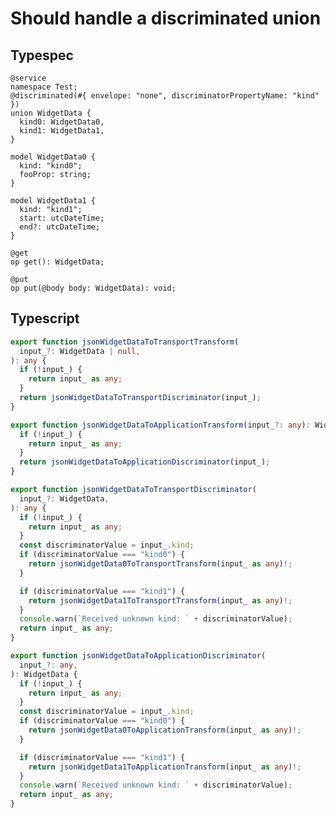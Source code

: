 # Should handle a discriminated union

## Typespec

```tsp
@service
namespace Test;
@discriminated(#{ envelope: "none", discriminatorPropertyName: "kind" })
union WidgetData {
  kind0: WidgetData0,
  kind1: WidgetData1,
}

model WidgetData0 {
  kind: "kind0";
  fooProp: string;
}

model WidgetData1 {
  kind: "kind1";
  start: utcDateTime;
  end?: utcDateTime;
}

@get
op get(): WidgetData;

@put
op put(@body body: WidgetData): void;
```

## Typescript

```ts src/models/internal/serializers.ts function jsonWidgetDataToTransportTransform
export function jsonWidgetDataToTransportTransform(
  input_?: WidgetData | null,
): any {
  if (!input_) {
    return input_ as any;
  }
  return jsonWidgetDataToTransportDiscriminator(input_);
}
```

```ts src/models/internal/serializers.ts function jsonWidgetDataToApplicationTransform
export function jsonWidgetDataToApplicationTransform(input_?: any): WidgetData {
  if (!input_) {
    return input_ as any;
  }
  return jsonWidgetDataToApplicationDiscriminator(input_);
}
```

```ts src/models/internal/serializers.ts function jsonWidgetDataToTransportDiscriminator
export function jsonWidgetDataToTransportDiscriminator(
  input_?: WidgetData,
): any {
  if (!input_) {
    return input_ as any;
  }
  const discriminatorValue = input_.kind;
  if (discriminatorValue === "kind0") {
    return jsonWidgetData0ToTransportTransform(input_ as any)!;
  }

  if (discriminatorValue === "kind1") {
    return jsonWidgetData1ToTransportTransform(input_ as any)!;
  }
  console.warn(`Received unknown kind: ` + discriminatorValue);
  return input_ as any;
}
```

```ts src/models/internal/serializers.ts function jsonWidgetDataToApplicationDiscriminator
export function jsonWidgetDataToApplicationDiscriminator(
  input_?: any,
): WidgetData {
  if (!input_) {
    return input_ as any;
  }
  const discriminatorValue = input_.kind;
  if (discriminatorValue === "kind0") {
    return jsonWidgetData0ToApplicationTransform(input_ as any)!;
  }

  if (discriminatorValue === "kind1") {
    return jsonWidgetData1ToApplicationTransform(input_ as any)!;
  }
  console.warn(`Received unknown kind: ` + discriminatorValue);
  return input_ as any;
}
```
